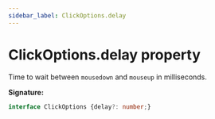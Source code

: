 ```yaml
---
sidebar_label: ClickOptions.delay
---
```

# ClickOptions.delay property

Time to wait between `mousedown` and `mouseup` in milliseconds.

**Signature:**

```typescript
interface ClickOptions {delay?: number;}
```
